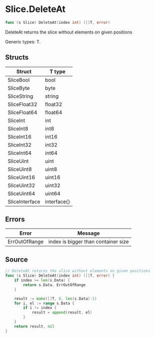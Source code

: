 # Slice.DeleteAt

```go
func (s Slice) DeleteAt(index int) ([]T, error)
```

DeleteAt returns the slice without elements on given positions

Generic types: T.

## Structs

| Struct | T type |
| ------ | ------ |
| SliceBool | bool |
| SliceByte | byte |
| SliceString | string |
| SliceFloat32 | float32 |
| SliceFloat64 | float64 |
| SliceInt | int |
| SliceInt8 | int8 |
| SliceInt16 | int16 |
| SliceInt32 | int32 |
| SliceInt64 | int64 |
| SliceUint | uint |
| SliceUint8 | uint8 |
| SliceUint16 | uint16 |
| SliceUint32 | uint32 |
| SliceUint64 | uint64 |
| SliceInterface | interface{} |

## Errors

| Error | Message |
| -------- | ------ |
| ErrOutOfRange | index is bigger than container size |

## Source

```go
// DeleteAt returns the slice without elements on given positions
func (s Slice) DeleteAt(index int) ([]T, error) {
	if index >= len(s.Data) {
		return s.Data, ErrOutOfRange
	}

	result := make([]T, 0, len(s.Data)-1)
	for i, el := range s.Data {
		if i != index {
			result = append(result, el)
		}
	}
	return result, nil
}
```

